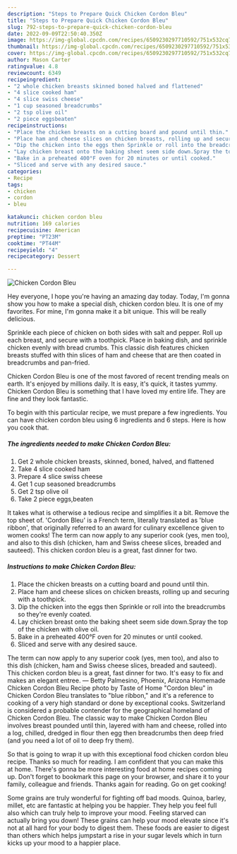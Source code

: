 ```yaml
---
description: "Steps to Prepare Quick Chicken Cordon Bleu"
title: "Steps to Prepare Quick Chicken Cordon Bleu"
slug: 792-steps-to-prepare-quick-chicken-cordon-bleu
date: 2022-09-09T22:50:40.350Z
image: https://img-global.cpcdn.com/recipes/6509230297710592/751x532cq70/chicken-cordon-bleu-recipe-main-photo.jpg
thumbnail: https://img-global.cpcdn.com/recipes/6509230297710592/751x532cq70/chicken-cordon-bleu-recipe-main-photo.jpg
cover: https://img-global.cpcdn.com/recipes/6509230297710592/751x532cq70/chicken-cordon-bleu-recipe-main-photo.jpg
author: Mason Carter
ratingvalue: 4.8
reviewcount: 6349
recipeingredient:
- "2 whole chicken breasts skinned boned halved and flattened"
- "4 slice cooked ham"
- "4 slice swiss cheese"
- "1 cup seasoned breadcrumbs"
- "2 tsp olive oil"
- "2 piece eggsbeaten"
recipeinstructions:
- "Place the chicken breasts on a cutting board and pound until thin."
- "Place ham and cheese slices on chicken breasts, rolling up and securing with a toothpick."
- "Dip the chicken into the eggs then Sprinkle or roll into the breadcrumbs so they&#39;re evenly coated."
- "Lay chicken breast onto the baking sheet seem side down.Spray the top of the chicken with olive oil."
- "Bake in a preheated 400°F oven for 20 minutes or until cooked."
- "Sliced and serve with any desired sauce."
categories:
- Recipe
tags:
- chicken
- cordon
- bleu

katakunci: chicken cordon bleu 
nutrition: 169 calories
recipecuisine: American
preptime: "PT23M"
cooktime: "PT44M"
recipeyield: "4"
recipecategory: Dessert

---
```



![Chicken Cordon Bleu](https://img-global.cpcdn.com/recipes/6509230297710592/751x532cq70/chicken-cordon-bleu-recipe-main-photo.jpg)

Hey everyone, I hope you're having an amazing day today. Today, I'm gonna show you how to make a special dish, chicken cordon bleu. It is one of my favorites. For mine, I'm gonna make it a bit unique. This will be really delicious.

Sprinkle each piece of chicken on both sides with salt and pepper. Roll up each breast, and secure with a toothpick. Place in baking dish, and sprinkle chicken evenly with bread crumbs. This classic dish features chicken breasts stuffed with thin slices of ham and cheese that are then coated in breadcrumbs and pan-fried.

Chicken Cordon Bleu is one of the most favored of recent trending meals on earth. It's enjoyed by millions daily. It is easy, it's quick, it tastes yummy. Chicken Cordon Bleu is something that I have loved my entire life. They are fine and they look fantastic.


To begin with this particular recipe, we must prepare a few ingredients. You can have chicken cordon bleu using 6 ingredients and 6 steps. Here is how you cook that.

<!--inarticleads1-->

##### The ingredients needed to make Chicken Cordon Bleu:

1. Get 2 whole chicken breasts, skinned, boned, halved, and flattened
1. Take 4 slice cooked ham
1. Prepare 4 slice swiss cheese
1. Get 1 cup seasoned breadcrumbs
1. Get 2 tsp olive oil
1. Take 2 piece eggs,beaten


It takes what is otherwise a tedious recipe and simplifies it a bit. Remove the top sheet of. &#39;Cordon Bleu&#39; is a French term, literally translated as &#39;blue ribbon&#39;, that originally referred to an award for culinary excellence given to women cooks! The term can now apply to any superior cook (yes, men too), and also to this dish (chicken, ham and Swiss cheese slices, breaded and sauteed). This chicken cordon bleu is a great, fast dinner for two. 

<!--inarticleads2-->

##### Instructions to make Chicken Cordon Bleu:

1. Place the chicken breasts on a cutting board and pound until thin.
1. Place ham and cheese slices on chicken breasts, rolling up and securing with a toothpick.
1. Dip the chicken into the eggs then Sprinkle or roll into the breadcrumbs so they&#39;re evenly coated.
1. Lay chicken breast onto the baking sheet seem side down.Spray the top of the chicken with olive oil.
1. Bake in a preheated 400°F oven for 20 minutes or until cooked.
1. Sliced and serve with any desired sauce.


The term can now apply to any superior cook (yes, men too), and also to this dish (chicken, ham and Swiss cheese slices, breaded and sauteed). This chicken cordon bleu is a great, fast dinner for two. It&#39;s easy to fix and makes an elegant entree. — Betty Palmesino, Phoenix, Arizona Homemade Chicken Cordon Bleu Recipe photo by Taste of Home &#34;Cordon bleu&#34; in Chicken Cordon Bleu translates to &#34;blue ribbon,&#34; and it&#39;s a reference to cooking of a very high standard or done by exceptional cooks. Switzerland is considered a probable contender for the geographical homeland of Chicken Cordon Bleu. The classic way to make Chicken Cordon Bleu involves breast pounded until thin, layered with ham and cheese, rolled into a log, chilled, dredged in flour then egg then breadcrumbs then deep fried (and you need a lot of oil to deep fry them). 

So that is going to wrap it up with this exceptional food chicken cordon bleu recipe. Thanks so much for reading. I am confident that you can make this at home. There's gonna be more interesting food at home recipes coming up. Don't forget to bookmark this page on your browser, and share it to your family, colleague and friends. Thanks again for reading. Go on get cooking!

Some grains are truly wonderful for fighting off bad moods. Quinoa, barley, millet, etc are fantastic at helping you be happier. They help you feel full also which can truly help to improve your mood. Feeling starved can actually bring you down! These grains can help your mood elevate since it's not at all hard for your body to digest them. These foods are easier to digest than others which helps jumpstart a rise in your sugar levels which in turn kicks up your mood to a happier place.
